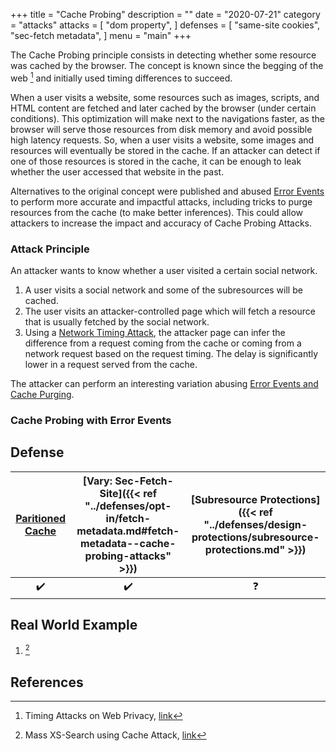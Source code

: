 +++
title = "Cache Probing"
description = ""
date = "2020-07-21"
category = "attacks"
attacks = [
    "dom property",
]
defenses = [
    "same-site cookies",
    "sec-fetch metadata",
]
menu = "main"
+++

The Cache Probing principle consists in detecting whether some resource was cached by the browser. The concept is known since the begging of the web [^4] and initially used timing differences to succeed. 

When a user visits a website, some resources such as images, scripts, and HTML content are fetched and later cached by the browser (under certain conditions). This optimization will make next to the navigations faster, as the browser will serve those resources from disk memory and avoid possible high latency requests. So, when a user visits a website, some images and resources will eventually be stored in the cache. If an attacker can detect if one of those resources is stored in the cache, it can be enough to leak whether the user accessed that website in the past. 

Alternatives to the original concept were published and abused [Error Events](https://TODO-REFFERSUBSECTIONBELLOW) to perform more accurate and impactful attacks, including tricks to purge resources from the cache (to make better inferences). This could allow attackers to increase the impact and accuracy of Cache Probing Attacks.

### Attack Principle

An attacker wants to know whether a user visited a certain social network.

1. A user visits a social network and some of the subresources will be cached.
2. The user visits an attacker-controlled page which will fetch a resource that is usually fetched by the social network. 
3. Using a [Network Timing Attack](https://TODO), the attacker page can infer the difference from a request coming from the cache or coming from a network request based on the request timing. The delay is significantly lower in a request served from the cache.

The attacker can perform an interesting variation abusing [Error Events and Cache Purging](https://TODO-REFFERSUBSECTIONBELLOW).

### Cache Probing with Error Events

## Defense

| [Paritioned Cache](https://TODO)   | [Vary: Sec-Fetch-Site]({{< ref "../defenses/opt-in/fetch-metadata.md#fetch-metadata--cache-probing-attacks" >}})  | [Subresource Protections]({{< ref "../defenses/design-protections/subresource-protections.md" >}}) |
|:---------------------------------:|:-------------------------------------:|:---------------------------------------:|
|                ✔️                 |                  ✔️                   |                   ❓                   | 

## Real World Example

1.  [^3]

## References

[^1]: Abusing HTTP Status Codes to Expose Private Information, [link](https://www.grepular.com/Abusing_HTTP_Status_Codes_to_Expose_Private_Information)
[^2]: HTTP Cache Cross-Site Leaks, [link](http://sirdarckcat.blogspot.com/2019/03/http-cache-cross-site-leaks.html)
[^3]: Mass XS-Search using Cache Attack, [link](https://terjanq.github.io/Bug-Bounty/Google/cache-attack-06jd2d2mz2r0/index.html)
[^4]: Timing Attacks on Web Privacy, [link](http://www.cs.jhu.edu/~fabian/courses/CS600.424/course_papers/webtiming.pdf)